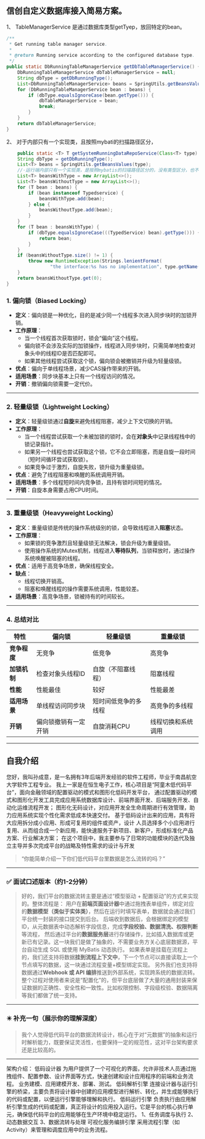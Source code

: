## 信创自定义数据库接入简易方案。

1、 TableManagerService 是通过数据库类型getTyep，放回特定的bean。

```java
/**
 * Get running table manager service.
 *
 * @return Running service according to the configured database type.
 */
public static DbRunningTableManagerService getDbTableManagerService() {
    DbRunningTableManagerService dbTableManagerService = null;
    String dbType = getDbRunningType();
    List<DbRunningTableManagerService> beans = SpringUtils.getBeansValues(DbRunningTableManagerService.class);
    for (DbRunningTableManagerService bean : beans) {
        if (dbType.equalsIgnoreCase(bean.getType())) {
            dbTableManagerService = bean;
            break;
        }
    }
    return dbTableManagerService;
}

```

2、 对于内部只有一个实现类，且按照mybati的扫描路径区分，

```java
    public static <T> T getSystemRunningDataRepoService(Class<T> type) {
    String dbType = getDbRunningType();
    List<T> beans = SpringUtils.getBeansValues(type);
    //·运行端内部只有一个实现类，是按照mybatis的扫描路径区分的，没有类型区分，也不太好强加类型
    List<T> beansWithType = new ArrayList<>();
    List<T> beansWithoutType = new ArrayList<>();
    for (T bean : beans) {
        if (bean instanceof Typedservice) {
            beansWithType.add(bean);
        } else {
            beansWithoutType.add(bean);
        }
    }
    for (T bean : beansWithType) {
        if (dbType.equalsIgnoreCase(((TypedService) bean).getType())) {
            return bean;
        }
    }
    if (beansWithoutType.size() != 1) {
        throw new RuntimeException(Strings.lenientFormat(
                "the interface:%s has no implementation", type.getName()));
    }
    return beansWithoutType.get(0);
}

```


### 1. **偏向锁（Biased Locking）**
- **定义**：偏向锁是一种优化，目的是减少同一个线程多次进入同步块时的加锁开销。
- **工作原理**：
    - 当一个线程首次获取锁时，锁会“偏向”这个线程。
    - 偏向锁不会涉及实际的加锁操作，线程进入同步块时，只需简单地检查对象头中的线程ID是否匹配即可。
    - 如果其他线程尝试获取这个锁，偏向锁会被撤销并升级为轻量级锁。
- **优点**：偏向于单线程场景，减少CAS操作带来的开销。
- **适用场景**：同步块基本上只有一个线程访问的情况。
- **开销**：撤销偏向锁需要一定代价。

---

### 2. **轻量级锁（Lightweight Locking）**
- **定义**：轻量级锁通过**自旋**来避免线程阻塞，减少上下文切换的开销。
- **工作原理**：
    - 当一个线程尝试获取一个未被加锁的锁时，会在**对象头**中记录线程栈中的锁记录指针。
    - 如果另一个线程也尝试获取这个锁，它不会立即阻塞，而是自旋一段时间（短时间循环尝试获取锁）。
    - 如果竞争过于激烈，自旋失败，锁升级为重量级锁。
- **优点**：避免了线程阻塞和唤醒的系统调用开销。
- **适用场景**：多个线程短时间内竞争锁，且持有锁时间短的情况。
- **开销**：自旋本身需要占用CPU时间。

---

### 3. **重量级锁（Heavyweight Locking）**
- **定义**：重量级锁是传统的操作系统级别的锁，会导致线程进入**阻塞**状态。
- **工作原理**：
    - 如果锁的竞争激烈且轻量级锁无法解决，锁会升级为重量级锁。
    - 使用操作系统的Mutex机制，线程进入**等待队列**，当锁释放时，通过操作系统唤醒被阻塞的线程。
- **优点**：适用于高竞争场景，确保线程安全。
- **缺点**：
    - 线程切换开销高。
    - 阻塞和唤醒线程的操作需要系统调用，性能较差。
- **适用场景**：高竞争场景，锁被持有的时间较长。

---

### 4. **总结对比**

| 特性       | 偏向锁                   | 轻量级锁            | 重量级锁           |
|------------|--------------------------|---------------------|--------------------|
| **竞争程度** | 无竞争                  | 低竞争              | 高竞争             |
| **加锁机制** | 检查对象头线程ID        | 自旋（不阻塞线程）  | 阻塞线程           |
| **性能**   | 性能最佳                | 较好               | 性能最差           |
| **适用场景** | 单线程访问同步块        | 短时间低竞争的多线程| 高竞争的多线程     |
| **开销**   | 偏向锁撤销有一定开销    | 自旋消耗CPU         | 线程切换和系统调用 |

---

## 自我介绍


您好，我叫孙成意，是一名拥有3年后端开发经验的软件工程师，毕业于南昌航空大学软件工程专业。
我上一家是在恒生电子工作，核心项目是“阿童木低代码平台”，面向金融领域的配置驱动的模式和图形化低码开发平台，
通过配置驱动的模式和图形化开发工具完成应用系统数据库设计、前端界面开发、后端服务开发、自动化运维流程开发；
图形化无码设计，对应用开发全生命周期进行有效管理，助力应用系统实现个性化需求低成本快速交付。
基于低码设计出来的应用，具有将大应用拆分成小应用、形成可复用的组件或资产，设计
人员选择多个小应用进行复用、从而组合成一个新应用，能快速服务于新项目、新客户，形成标准化产品
方案、行业解决方案；
在这个项目中，我主要参与了日常的功能模块的迭代及独立主导并多次完成平台的战略及特性需求的设计与开发



> “你能简单介绍一下你们低代码平台里数据是怎么流转的吗？”

---

### ✅ 面试口述版本（约1-2分钟）

> 好的，我们平台的数据流转主要是通过“模型驱动 + 配置驱动”的方式来实现的。整体流程是：
> 用户在**前端页面设计器**中通过拖拽表单组件，绑定对应的**数据模型（类似于实体类）**，然后在运行时填写表单，数据就会通过我们平台统一封装的接口提交到后台。
> 后端收到数据后，会根据绑定的模型 ID，从元数据表中动态解析字段信息，完成**字段校验、数据清洗、权限判断**等流程，
> 然后通过平台的**数据服务层**进行存储操作，比如插入数据库或更新已有记录。这一块我们是做了抽象的，不需要业务方关心底层数据源，平台自动生成 SQL 或使用 MyBatis 动态执行。
> 如果表单是挂载在流程上的，我们还支持将数据**挂到流程上下文中**，下一个节点可以直接读取上一个节点填写的数据，这一块通过流程变量+模型绑定实现。
> 另外我们也支持将数据通过**Webhook 或 API 编排**推送到外部系统，实现跨系统的数据流转。
> 整个过程对使用者来说是“配置化”的，但平台底层做了大量的通用封装来保证数据的正确性、安全性和一致性。比如权限控制、字段级校验、数据隔离等我们都做了统一支持。

---

### ✴️ 补充一句（展示你的理解深度）

> 我个人觉得低代码平台的数据流转设计，核心在于对“元数据”的抽象和运行时解析能力，既要保证灵活性，也要保持一定的规范性，这对平台架构要求还是比较高的。

---

架构介绍：
低码设计器
为用户提供了一个可视化的界面，允许非技术人员通过拖拽组件、配置参数、设计界面等方式，快速创建和设计应用程序的前端和业务流程。
业务建模、应用建模开发、部署、测试。
低码解析引擎
连接设计器与运行引擎的桥梁，主要负责将设计器中创建的应用模型进行解析、转化，并生成能够执行的代码或配置，以便运行引擎能够理解和执行。
低码运行引擎
负责执行由应用解析引擎生成的代码或配置，真正将设计的应用投入运行。它是平台的核心执行单元，确保低代码平台的应用能够在生产环境中稳定运行。
1、任务调度与执行
2、动态数据交互
3、数据流转与处理
可视化服务编排引擎
采用流程引擎（如Activity）来管理和调度应用中的业务流程。